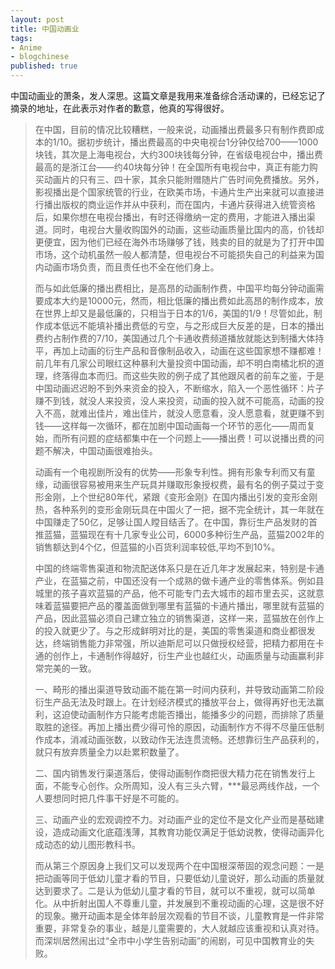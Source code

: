 ```yaml
---
layout: post
title: 中国动画业
tags:
- Anime
- blogchinese
published: true
---
```

中国动画业的萧条，发人深思。这篇文章是我用来准备综合活动课的，已经忘记了摘录的地址，在此表示对作者的歉意，他真的写得很好。

> 在中国，目前的情况比较糟糕，一般来说，动画播出费最多只有制作费即成本的1/10。据初步统计，播出费最高的中央电视台1分钟仅给700——1000块钱，其次是上海电视台，大约300块钱每分钟，在省级电视台中，播出费最高的是浙江台——约40块每分钟！在全国所有电视台中，真正有能力购买动画片的只有三、四十家，其余只能附赠随片广告时间免费播放。另外，影视播出是个国家统管的行业，在欧美市场，卡通片生产出来就可以直接进行播出版权的商业运作并从中获利，而在国内，卡通片获得进入统管资格后，如果你想在电视台播出，有时还得缴纳一定的费用，才能进入播出渠道。同时，电视台大量收购国外的动画，这些动画质量比国内的高，价钱却更便宜，因为他们已经在海外市场赚够了钱，贱卖的目的就是为了打开中国市场，这个动机虽然一般人都清楚，但电视台不可能损失自己的利益来为国内动画市场负责，而且责任也不全在他们身上。
>
> 而与如此低廉的播出费相比，是高昂的动画制作费，中国平均每分钟动画需要成本大约是10000元，然而，相比低廉的播出费如此高昂的制作成本，放在世界上却又是最低廉的，只相当于日本的1/6，美国的1/9！尽管如此，制作成本低远不能填补播出费低的亏空，与之形成巨大反差的是，日本的播出费约占制作费的7/10，美国通过几个卡通收费频道播放就能达到制播大体持平，再加上动画的衍生产品和音像制品收入，动画在这些国家想不赚都难！前几年有几家公司眼红这种暴利大量投资中国动画，却不明白南橘北枳的道理，终落得血本而归。而这些失败的例子成了其他跟风者的前车之鉴，于是中国动画迟迟盼不到外来资金的投入，不断缩水，陷入一个恶性循环：片子赚不到钱，就没人来投资，没人来投资，动画的投入就不可能高，动画的投入不高，就难出佳片，难出佳片，就没人愿意看，没人愿意看，就更赚不到钱——这样每一次循环，都在加剧中国动画每一个环节的恶化——周而复始，而所有问题的症结都集中在一个问题上——播出费！可以说播出费的问题不解决，中国动画很难抬头。
>
> 动画有一个电视剧所没有的优势——形象专利性。拥有形象专利而又有童缘，动画很容易被用来生产玩具并赚取形象授权费，最有名的例子莫过于变形金刚，上个世纪80年代，紧跟《变形金刚》在国内播出引发的变形金刚热，各种系列的变形金刚玩具在中国火了一把，据不完全统计，其一年就在中国赚走了50亿，足够让国人瞠目结舌了。在中国，靠衍生产品发财的首推蓝猫，蓝猫现在有十几家专业公司，6000多种衍生产品，蓝猫2002年的销售额达到4个亿，但蓝猫的小百货利润率较低,平均不到10%。
>
> 中国的终端零售渠道和物流配送体系只是在近几年才发展起来，特别是卡通产业，在蓝猫之前，中国还没有一个成熟的做卡通产业的零售体系。例如县城里的孩子喜欢蓝猫的产品，他不可能专门去大城市的超市里去买，这就意味着蓝猫要把产品的覆盖面做到哪里有蓝猫的卡通片播出，哪里就有蓝猫的产品，因此蓝猫必须自己建立独立的销售渠道，这样一来，蓝猫放在创作上的投入就更少了。与之形成鲜明对比的是，美国的零售渠道和商业都很发达，终端销售能力非常强，所以迪斯尼可以只做授权经营，把精力都用在卡通的创作上，卡通制作得越好，衍生产业也越红火，动画质量与动画赢利非常完美的一致。
>
> 一、畸形的播出渠道导致动画不能在第一时间内获利，并导致动画第二阶段衍生产品无法及时跟上。在计划经济模式的播放平台上，做得再好也无法赢利，这迫使动画制作方只能考虑能否播出，能播多少的问题，而排除了质量取胜的途径。再加上播出费少得可怜的原因，动画制作方不得不尽量压低制作成本，消减动画张数，以致动作无法连贯流畅。还想靠衍生产品获利的，就只有放弃质量全力以赴累积数量了。
>
> 二、国内销售发行渠道落后，使得动画制作商把很大精力花在销售发行上面，不能专心创作。众所周知，没人有三头六臂，***最忌两线作战，一个人要想同时把几件事干好是不可能的。
>
> 三、动画产业的宏观调控不力。对动画产业的定位不是文化产业而是基础建设，造成动画文化底蕴浅薄，其教育功能仅满足于低幼说教，使得动画异化成动态的幼儿图形教科书。
>
> 而从第三个原因身上我们又可以发现两个在中国根深蒂固的观念问题：一是把动画等同于低幼儿童才看的节目，只要低幼儿童说好，那么动画的质量就达到要求了。二是认为低幼儿童才看的节目，就可以不重视，就可以简单化。从中折射出国人不尊重儿童，并发展到不重视动画的心理，这是很不好的现象。撇开动画本是全体年龄层次观看的节目不谈，儿童教育是一件非常重要，非常复杂的事业，越是儿童需要的，大人就越应该重视和认真对待。而深圳居然闹出过“全市中小学生告别动画”的闹剧，可见中国教育业的失败。